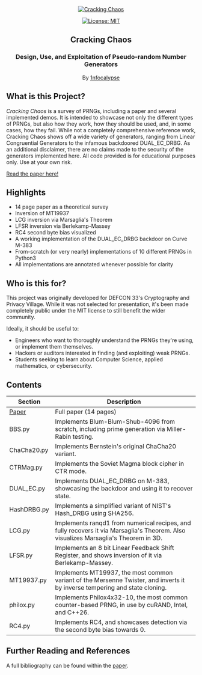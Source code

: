 <p align="center">
  <a href="https://github.com/1nfocalypse/Cracking-Chaos">
	<img alt="Cracking Chaos" src="https://i.imgur.com/XKrgRpG.png"/>
  </a>
</p>
<p align="center">
  <a href="https://choosealicense.com/licenses/mit/">
  	<img alt="License: MIT" src="https://img.shields.io/github/license/1nfocalypse/Cracking-Chaos"/>
  </a>
</p>
<h2 align="center">Cracking Chaos</h2>
<h3 align="center">
  Design, Use, and Exploitation of Pseudo-random Number Generators
</h3>
<p align="center">
  By <a href="https://github.com/1nfocalypse">1nfocalypse</a>
</p>

## What is this Project?
*Cracking Chaos* is a survey of PRNGs, including a paper and several implemented demos. It is intended to showcase not only the different types of PRNGs, but also how they work, how they should be used, and, in some cases, how they fail. While not a completely comprehensive reference work, Cracking Chaos shows off a wide variety of generators, ranging from
Linear Congruential Generators to the infamous backdoored DUAL_EC_DRBG. As an additional disclaimer, there are no claims made to the security of the generators implemented here. All code provided is for educational purposes only. Use at your own risk.

[Read the paper here!](./Cracking-Chaos-Making-Using-and-Breaking-PRNGs.pdf)

## Highlights
- 14 page paper as a theoretical survey
- Inversion of MT19937
- LCG inversion via Marsaglia's Theorem
- LFSR inversion via Berlekamp-Massey
- RC4 second byte bias visualized
- A working implementation of the DUAL_EC_DRBG backdoor on Curve M-383
- From-scratch (or very nearly) implementations of 10 different PRNGs in Python3
- All implementations are annotated whenever possible for clarity

## Who is this for?
This project was originally developed for DEFCON 33's Cryptography and Privacy Village. While it was not selected for presentation, it's been made completely public under the MIT license to still benefit the wider community.

Ideally, it should be useful to:
- Engineers who want to thoroughly understand the PRNGs they're using, or implement them themselves.
- Hackers or auditors interested in finding (and exploiting) weak PRNGs.
- Students seeking to learn about Computer Science, applied mathematics, or cybersecurity.
  
## Contents
| Section | Description |
|---------|-------------|
| [Paper](./Cracking-Chaos-Making-Using-and-Breaking-PRNGs.pdf) | Full paper (14 pages) |
| BBS.py | Implements Blum-Blum-Shub-4096 from scratch, including prime generation via Miller-Rabin testing. |
| ChaCha20.py | Implements Bernstein's original ChaCha20 variant. |
| CTRMag.py | Implements the Soviet Magma block cipher in CTR mode. |
| DUAL_EC.py | Implements DUAL_EC_DRBG on M-383, showcasing the backdoor and using it to recover state. |
| HashDRBG.py | Implements a simplified variant of NIST's Hash_DRBG using SHA256. |
| LCG.py | Implements ranqd1 from numerical recipes, and fully recovers it via Marsaglia's Theorem. Also visualizes Marsaglia's Theorem in 3D. |
| LFSR.py | Implements an 8 bit Linear Feedback Shift Register, and shows inversion of it via Berlekamp-Massey. |
| MT19937.py | Implements MT19937, the most common variant of the Mersenne Twister, and inverts it by inverse tempering and state cloning. |
| philox.py | Implements Philox4x32-10, the most common counter-based PRNG, in use by cuRAND, Intel, and C++26. |
| RC4.py | Implements RC4, and showcases detection via the second byte bias towards 0. |

## Further Reading and References
A full bibliography can be found within the [paper](./Cracking-Chaos-Making-Using-and-Breaking-PRNGs.pdf).
